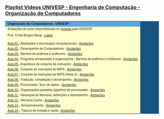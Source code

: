 <h3> <a href="https://www.youtube.com/watch?v=HgA-oXOV7kI&list=PLxI8Can9yAHdG-xUDj6i-HGB7IAsAU-t1"> Playlist Videos UNIVESP - Engenharia de Computação - Organização de Computadores </a></h3>
<main>
<table width="200" cellspacing="1" cellpadding="3" border="0" bgcolor="#165480">
<tr>
  <td bgcolor="#5FA6D7">
		<font size=1 face="verdana, arial, helvetica">
		<b>  Organização de Computadores - UNIVESP </b>
		</font>
	</td>
</tr>

<tr>
	<td bgcolor="#ffffcc">
		<font face="verdana, arial, helvetica" size=1>
			Anotações do curso disponibilizado no <a href="https://www.youtube.com/watch?v=HgA-oXOV7kI"> youtube </a> pela UNIVESP
			<p> Prof. Cíntia Borges Margi -<a href="http://lattes.cnpq.br/2144745030697697"> Lattes </a> </p>  
   	</font>
	</td>
</tr>

<tr>
	<td bgcolor="#ffffcc">
		<font face="verdana, arial, helvetica" size=1><a href="https://www.youtube.com/watch?v=HgA-oXOV7kI"> Aula 01 </a>- Abstrações e tecnologias computacionais - <a href="https://raw.githubusercontent.com/seidenfuss/Organizacao_de_Computadores_UNIVESP/master/Aula%2001%20-%20Abstra%C3%A7%C3%B5es%20e%20tecnologias%20computacionais"> Anotações</a>
		</font>
	</td>
</tr>

<tr>
   <td bgcolor="#ffffcc">
   <font face="verdana, arial, helvetica" size=1>
        <a href="https://www.youtube.com/watch?v=HJirZ2sHWgM"> Aula 02 </a>- Desempenho de Computadores - <a href=#> Anotações</a>
  </font>
  </td>
</tr>

<tr>
	<td bgcolor="#ffffcc">
		<font face="verdana, arial, helvetica" size=1>
			<a href="https://www.youtube.com/watch?v=0FK13IR3P9M"> Aula 03 </a>- Barreira de potência e multicores - <a href=#> Anotações</a>
		</font>
	</td>
</tr>

<tr>
	<td bgcolor="#ffffcc">
		<font face="verdana, arial, helvetica" size=1>
			<a href="https://www.youtube.com/watch?v=Y8Rqq6f_Shs"> Aula 04 </a>- Programa armazenado e organizações - Barreira de potência e multicores - <a href=#> Anotações</a
		</font>
	</td>
</tr>

<tr>
   <td bgcolor="#ffffcc">
		 <font face="verdana, arial, helvetica" size=1>
			 <a href="https://www.youtube.com/watch?v=i01yuM5KyNg"> Aula 05 </a>- Arquitetura do conjunto de instruções - <a href=#> Anotações</a>
		 </font>
	</td>
</tr>

<tr>
	<td bgcolor="#ffffcc">
		<font face="verdana, arial, helvetica" size=1>
			<a href="https://www.youtube.com/watch?v=VYSy21RwNIc"> Aula 06 </a>- Conjunto de Instruções do MIPS - <a href=#> Anotações</a></h3>
		</font>
	</td>
</tr>

<tr>
	<td bgcolor="#ffffcc">
		<font face="verdana, arial, helvetica" size=1>
			<a href="https://www.youtube.com/watch?v=i_NeQ2hblX0"> Aula 07  </a>- Conjunto de Instruções do MIPS (Parte 2) - <a href=#> Anotações</a>
		</font>
	</td>
</tr>

<tr>
	<td bgcolor="#ffffcc">
		<font face="verdana, arial, helvetica" size=1>
		 <a href="https://www.youtube.com/watch?v=UnBiGE_8zaM"> Aula 08 </a>- Tradução, compilação e desempenho - <a href=#> Anotações</a></h3>
		</font>
	</td>
</tr>

<tr>
	<td bgcolor="#ffffcc">
		<font face="verdana, arial, helvetica" size=1>
			<a href="https://www.youtube.com/watch?v=x2UsuPvRD5k"> Aula 09 </a>- Processador: fluxo de dados - <a href=#> Anotações</a></h3>
		</font>
	</td>
</tr>

<tr>
	<td bgcolor="#ffffcc">
		<font face="verdana, arial, helvetica" size=1>
			<a href="https://www.youtube.com/watch?v=tiVY7TAIiSI"> Aula 10 </a>- Organizações paralelas (pipeline) do processador   - <a href=#> Anotações</a></h3>
		</font>
	</td>
</tr>

<tr>
	<td bgcolor="#ffffcc">
		<font face="verdana, arial, helvetica" size=1>
			<a href="https://www.youtube.com/watch?v=w3V4_x15cbU"> Aula 11 </a>- Hierarquia de Memória: definições e desempenho  - <a href=#> Anotações</a>
		</font>
	</td>
</tr>

<tr>
	<td bgcolor="#ffffcc">
		<font face="verdana, arial, helvetica" size=1>
			<a href="https://www.youtube.com/watch?v=7j7A88izk8E"> Aula 12 </a>- Memória Cache  - <a href=#> Anotações</a></h3>
		</font>
	</td>
</tr>

<tr>
	<td bgcolor="#ffffcc">
		<font face="verdana, arial, helvetica" size=1>
			<a href="https://www.youtube.com/watch?v=xwj1sOe_11w"> Aula 13 </a>– Armazenamento   - <a href=#> Anotações</a></h3>
		</font>
	</td>
</tr>

<tr>
   <td bgcolor="#ffffcc">
    <font face="verdana, arial, helvetica" size=1>
      <a href="https://www.youtube.com/watch?v=O2YILF5BfIE"> Aula 14 </a>– Tópicos de entrada e saída  - <a href=#> Anotações</a></h3>
    </font>
  </td>
</tr>

</table>
</main>
